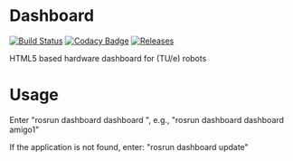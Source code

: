 # Dashboard
[![Build Status](https://travis-ci.org/Rayman/dashboard.svg?branch=master)](https://travis-ci.org/Rayman/dashboard)
[![Codacy Badge](https://www.codacy.com/project/badge/6b565a86eda640fa8cb03c839dbce88c)](https://www.codacy.com)
[![Releases](http://img.shields.io/github/release/tue-robotics/dashboard.svg)](https://github.com/tue-robotics/dashboard/releases)

HTML5 based hardware dashboard for (TU/e) robots

# Usage
Enter "rosrun dashboard dashboard <host>", e.g., "rosrun dashboard dashboard amigo1"

If the application is not found, enter: "rosrun dashboard update"
